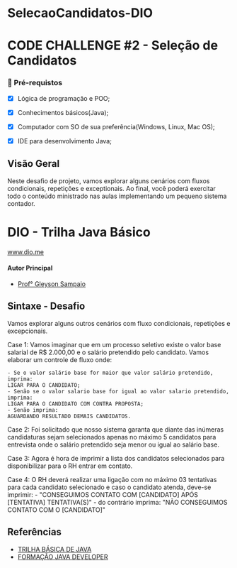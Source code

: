 # SelecaoCandidatos-DIO

# CODE CHALLENGE #2 - Seleção de Candidatos

### 🛑 Pré-requistos

 - [x] Lógica de programação e POO;
 - [x] Conhecimentos básicos(Java);
 - [x] Computador com SO de sua preferência(Windows, Linux, Mac OS);
 - [x] IDE para desenvolvimento Java;


## Visão Geral

Neste desafio de projeto, vamos explorar alguns cenários com fluxos condicionais, repetições e exceptionais. Ao final, você poderá exercitar todo o conteúdo ministrado nas aulas implementando um pequeno sistema contador.

# DIO - Trilha Java Básico
www.dio.me

#### Autor Principal
- [Prof° Gleyson Sampaio](https://github.com/glysns)

## Sintaxe - Desafio

Vamos explorar alguns outros cenários com fluxo condicionais, repetições e excepcionais.

Case 1: Vamos imaginar que em um processo seletivo existe o valor base salarial de R$ 2.000,00 e o salário pretendido pelo candidato. Vamos elaborar um controle de fluxo onde:
	
	- Se o valor salário base for maior que valor salário pretendido, imprima:
	LIGAR PARA O CANDIDATO;
	- Senão se o valor salario base for igual ao valor salario pretendido, imprima:
	LIGAR PARA O CANDIDATO COM CONTRA PROPOSTA;
	- Senão imprima:
	AGUARDANDO RESULTADO DEMAIS CANDIDATOS.

Case 2: Foi solicitado que nosso sistema garanta que diante das inúmeras candidaturas sejam selecionados apenas no máximo 5 candidatos para entrevista onde o salário pretendido
seja menor ou igual ao salário base.

Case 3: Agora é hora de imprimir a lista dos candidatos selecionados para disponibilizar para o RH entrar em contato.

Case 4: O RH deverá realizar uma ligação com no máximo 03 tentativas para cada candidato selecionado e caso o candidato atenda, deve-se imprimir:
	- "CONSEGUIMOS CONTATO COM [CANDIDATO] APÓS [TENTATIVA] TENTATIVA(S)"
	- do contrário imprima: "NÃO CONSEGUIMOS CONTATO COM O [CANDIDATO]"

## Referências

 - [TRILHA BÁSICA DE JAVA](https://github.com/digitalinnovationone/trilha-java-basico)
 - [FORMAÇÃO JAVA DEVELOPER](https://web.dio.me/track/formacao-java-developer)
